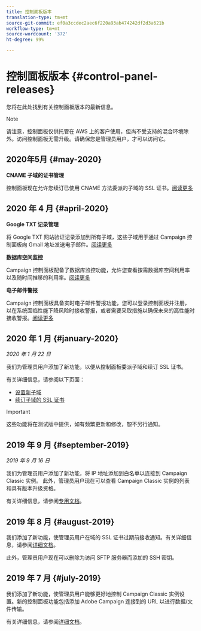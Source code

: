 ```yaml
---
title: 控制面板版本
translation-type: tm+mt
source-git-commit: ef0a3ccdec2aec6f220a93ab474242df2d3a621b
workflow-type: tm+mt
source-wordcount: '372'
ht-degree: 99%

---
```



# 控制面板版本 {#control-panel-releases}

您将在此处找到有关控制面板版本的最新信息。

>[!NOTE]
>
>请注意，控制面板仅供托管在 AWS 上的客户使用，但尚不受支持的混合环境除外。访问控制面板无需升级。请确保您是管理员用户，才可以访问它。

## 2020年5月 {#may-2020}

**CNAME 子域的证书管理**

控制面板现在允许您续订已使用 CNAME 方法委派的子域的 SSL 证书。[阅读更多](subdomains-certificates/using/renewing-subdomain-certificate.md)

## 2020 年 4 月 {#april-2020}

**Google TXT 记录管理**

将 Google TXT 网站验证记录添加到所有子域，这些子域用于通过 Campaign 控制面板向 Gmail 地址发送电子邮件。[阅读更多](subdomains-certificates/using/managing-txt-records.md)

**数据库空间监控**

Campaign 控制面板配备了数据库监控功能，允许您查看按需数据库空间利用率以及随时间推移的利用率。[阅读更多](performance-monitoring/using/database-monitoring.md)

**电子邮件警报**

Campaign 控制面板具备实时电子邮件警报功能，您可以登录控制面板并注册，以在系统面临性能下降风险时接收警报，或者需要采取措施以确保未来的高性能时接收警报。[阅读更多](performance-monitoring/using/email-alerting.md)

## 2020 年 1 月 {#january-2020}

*2020 年 1 月 22 日*

我们为管理员用户添加了新功能，以便从控制面板委派子域和续订 SSL 证书。

有关详细信息，请参阅以下页面：
* [设置新子域](subdomains-certificates/using/setting-up-new-subdomain.md)
* [续订子域的 SSL 证书](subdomains-certificates/using/renewing-subdomain-certificate.md)

>[!IMPORTANT]
>
>这些功能将在测试版中提供，如有频繁更新和修改，恕不另行通知。

## 2019 年 9 月 {#september-2019}

*2019 年 9 月 16 日*

我们为管理员用户添加了新功能，将 IP 地址添加到白名单以连接到 Campaign Classic 实例。
此外，管理员用户现在可以查看 Campaign Classic 实例的列表和具有版本升级资格。

有关详细信息，请参阅[专用文档](instances-settings/using/ip-whitelisting-instance-access.md)。

## 2019 年 8 月 {#august-2019}

我们添加了新功能，使管理员用户在域的 SSL 证书过期前接收通知。有关详细信息，请参阅[详细文档](subdomains-certificates/using/monitoring-ssl-certificates.md)。

此外，管理员用户现在可以删除为访问 SFTP 服务器而添加的 SSH 密钥。

## 2019 年 7 月 {#july-2019}

我们添加了新功能，使管理员用户能够更好地控制 Campaign Classic 实例设置。新的控制面板功能包括添加 Adobe Campaign 连接到的 URL 以进行数据/文件传输。

有关详细信息，请参阅[详细文档](instances-settings/using/url-permissions.md)。
